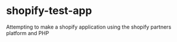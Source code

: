 # shopify-test-app
Attempting to make a shopify application using the shopify partners platform and PHP
